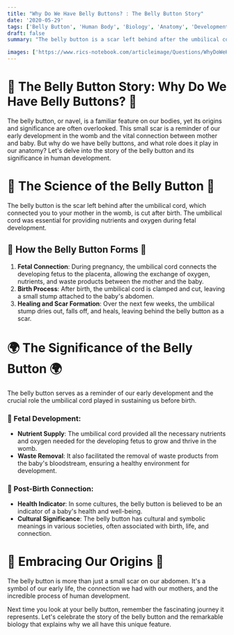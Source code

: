 ```yaml
---
title: "Why Do We Have Belly Buttons? : The Belly Button Story"
date: '2020-05-29'
tags: ['Belly Button', 'Human Body', 'Biology', 'Anatomy', 'Development','Questions']
draft: false
summary: "The belly button is a scar left behind after the umbilical cord is cut at birth. In this blog post, we explore the significance of the belly button and its role in fetal development and human anatomy."

images: ['https://www.rics-notebook.com/articleimage/Questions/WhyDoWeHaveBellyButtons.webp']
---
```


# 👶 The Belly Button Story: Why Do We Have Belly Buttons? 👶

The belly button, or navel, is a familiar feature on our bodies, yet its origins and significance are often overlooked. This small scar is a reminder of our early development in the womb and the vital connection between mother and baby. But why do we have belly buttons, and what role does it play in our anatomy? Let's delve into the story of the belly button and its significance in human development.

# 🔬 The Science of the Belly Button 🔬

The belly button is the scar left behind after the umbilical cord, which connected you to your mother in the womb, is cut after birth. The umbilical cord was essential for providing nutrients and oxygen during fetal development.

## 🧠 How the Belly Button Forms 🧠

1. **Fetal Connection**: During pregnancy, the umbilical cord connects the developing fetus to the placenta, allowing the exchange of oxygen, nutrients, and waste products between the mother and the baby.
2. **Birth Process**: After birth, the umbilical cord is clamped and cut, leaving a small stump attached to the baby's abdomen.
3. **Healing and Scar Formation**: Over the next few weeks, the umbilical stump dries out, falls off, and heals, leaving behind the belly button as a scar.

# 🌍 The Significance of the Belly Button 🌍

The belly button serves as a reminder of our early development and the crucial role the umbilical cord played in sustaining us before birth.

### 🌟 Fetal Development:
- **Nutrient Supply**: The umbilical cord provided all the necessary nutrients and oxygen needed for the developing fetus to grow and thrive in the womb.
- **Waste Removal**: It also facilitated the removal of waste products from the baby's bloodstream, ensuring a healthy environment for development.

### 👶 Post-Birth Connection:
- **Health Indicator**: In some cultures, the belly button is believed to be an indicator of a baby's health and well-being.
- **Cultural Significance**: The belly button has cultural and symbolic meanings in various societies, often associated with birth, life, and connection.

# 🌟 Embracing Our Origins 🌟

The belly button is more than just a small scar on our abdomen. It's a symbol of our early life, the connection we had with our mothers, and the incredible process of human development.

Next time you look at your belly button, remember the fascinating journey it represents. Let's celebrate the story of the belly button and the remarkable biology that explains why we all have this unique feature.
